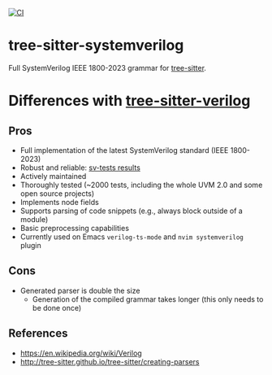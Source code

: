 [![CI](https://github.com/gmlarumbe/tree-sitter-systemverilog/actions/workflows/ci.yml/badge.svg)](https://github.com/gmlarumbe/tree-sitter-systemverilog/actions/workflows/ci.yml)

# tree-sitter-systemverilog

Full SystemVerilog IEEE 1800-2023 grammar for [tree-sitter](https://github.com/tree-sitter/tree-sitter).

# Differences with [tree-sitter-verilog](https://github.com/tree-sitter/tree-sitter-verilog)

## Pros ##
- Full implementation of the latest SystemVerilog standard (IEEE 1800-2023)
- Robust and reliable: [sv-tests results](https://chipsalliance.github.io/sv-tests-results/)
- Actively maintained
- Thoroughly tested (~2000 tests, including the whole UVM 2.0 and some open source projects)
- Implements node fields
- Supports parsing of code snippets (e.g., always block outside of a module)
- Basic preprocessing capabilities
- Currently used on Emacs `verilog-ts-mode` and `nvim systemverilog` plugin

## Cons
- Generated parser is double the size
  - Generation of the compiled grammar takes longer (this only needs to be done once)

## References

- https://en.wikipedia.org/wiki/Verilog
- http://tree-sitter.github.io/tree-sitter/creating-parsers

